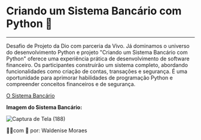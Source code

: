# Criando um Sistema Bancário com Python 🏦
*** 

Desafio de Projeto da Dio com parceria da Vivo. Já dominamos o universo do desenvolvimento Python e projeto "Criando um Sistema Bancário com Python" oferece uma experiência prática de desenvolvimento de software financeiro. Os participantes construirão um sistema completo, abordando funcionalidades como criação de contas, transações e segurança. É uma oportunidade para aprimorar habilidades de programação Python e compreender conceitos financeiros e de segurança.

[O Sistema Bancário](https://github.com/WaldeniseMoraes/Criando-um-Sistema-Banc-rio-com-Python/blob/main/Output/sistema_bancario.py)

**Imagem do Sistema Bancário:**


![Captura de Tela (188)](https://github.com/WaldeniseMoraes/Criando-um-Sistema-Banc-rio-com-Python/assets/161647255/79b599d6-d55f-43de-ac6b-c0ed5ac3e083)

👩‍💻com 💌 por: Waldenise Moraes
